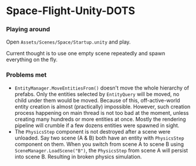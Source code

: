 # Space-Flight-Unity-DOTS

### Playing around

Open `Assets/Scenes/Space/Startup.unity` and play.

Current thought is to use one empty scene repeatedly and spawn everything on the fly.


### Problems met

* `EntityManager.MoveEntitiesFrom()` doesn't move the whole hierarchy of prefabs.
Only the entities selected by `EntityQuery` will be moved, no child under them would
be moved. Because of this, off-active-world entity creation is almost (practically)
impossible. However, such creation process happening on main thread is not too bad
at the moment, unless creating many hundreds or more entities at once. Mostly the
rendering pipeline will crumble if a few dozens entities were spawned in sight.
* The `PhysicsStep` component is not destroyed after a scene were unloaded. Say two
scene (A & B) both have an entity with `PhysicsStep` component on them. When you
switch from scene A to scene B using `SceneManager.LoadScene("B")`, the `PhysicsStep`
from scene A will persist into scene B. Resulting in broken physics simulation.